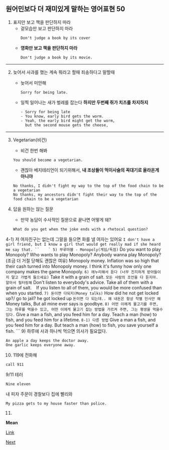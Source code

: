 원어민보다 더 재미있게 말하는 영어표현 50
------------
1) 표지만 보고 책을 판단하지 마라
   - 겉모습만 보고 판단하지 마라
     ```
     Don't judge a book by its cover
     ```
    - **영화만 보고 책을 판단하지 마라**
      ```
      Don't judge a book by its movie.
      ```

---

2) 늦어서 사과를 했는 계속 뭐라고 할때 죄송하다고 말할때
    - 늦어서 미안해
      ```
      Sorry for being late.
      ```

    - 일찍 일어나는 새가 벌레를 잡는다 **하지만 두번째 쥐가 치즈를 차지하지**
      ```
      - Sorry for being late
      - You know, early bird gets the worm.
      - Yeah, the early bird might get the worm,
        but the second mouse gets the cheese,
      ```

---

3) Vegetarian(비건)
    - 비건 한번 해봐
    ```
    You should become a vegetarian.
    ```
    - 괜찮아 베지테리언이 되기위해서, **내 조상들이 먹이사슬의 꼭대기로 올라온게 아니야**
    ```
    No thanks, I didn't fight my way to the top of the food chain to be a vegetarian
    No thanks, my ancestors didn't fight their way to the top of the food chain to be a vegetarian
    ```

4) 답을 원하는 않는 질문
    - 만약 농담이 수사적인 질문으로 끝나면 어떻게 돼?
    ```
    What do you get when the joke ends with a rhetocal question?
    ```
  4-1) 저 여자친구는 없는데 그말을 들으면 화를 낼 여자는 있어요
    ```
    I don't have a girl friend, but I know a girl that would get really mad if she heard me say that.
    ``    `
5) 부루마블
    - Monopoly(게임/독점)
    ```
    Do you want to play Monopoly?
    Who wants to play Monopoly?
    Anybody wanna play Monopoly? (조금 더 거절 당해도 괜찮은 여유)
    Monopoly money.
    Inflation was so high that their cash turned into Monopoly money.
    I think it's funny how only one company makes the game Monopoly.
    ```
6) 에누리해서 듣다 (너무 진지하게 받아들이지 말고 가볍게 들으세요)
    ```
    Take it with a grain of salt.
    ```
    모든 사람의 조언을 다 듣지마. 알아서 필터링해
    ```
    Don't listen to everybody's advice.
    Take all of them with a grain of salt.
    ```
    ```
    If you listen to all of them, you would be more confused than when you started.
    ```
7) 돈이면 다되지(Money talks)
    ```
    How did he not get locked up?/ go to jail?
    he got locked up
    ```
    돈이면 다 되는데.. 왜 내돈은 항상 작별 인사만 해
    ```
    Money talks, But all mine ever says is goodbye.
    ```
8) 어떤 이에게 물고기를 주면, 그는 하루를 먹을수 있고,
    어떤 이에게 물고기 잡는 방법을 가르켜 주면, 그는 평생을 먹을수 있다.
    ```
    Give a man a fish, and you feed him for a day.
    Teach a man (how) to fish, and you feed him for a lifetime.
    ```
    8-1) 다른 방법
      ```
      Give a man a fish, and you feed him for a day.
      But teach a man (how) to fish, you save yourself a fish.
      ```
9) 하루에 사과 하나씩 먹으면 의사가 필요없다.
  ```
  An apple a day keeps the doctor away.
  One garlic keeps everyone away.
  ```
10) 119에 전화해
   ``` 
   call 911
   ```
   9/11 테러
   ```
   Nine eleven
   ```
   내 피자 주문이 경찰보다 집에 빨리와
   ```
   My pizza gets to my house faster than police.
   ```
11) 








**Mean**


[Link](https://www.youtube.com/watch?v=9fZrUe07nQ4)



[Next](./%NEXT)
